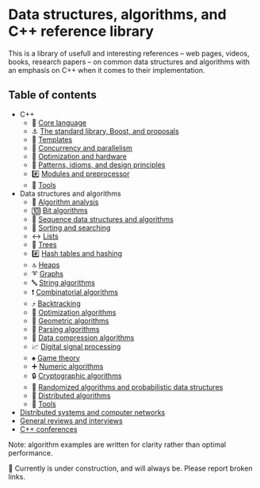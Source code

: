 # Data structures, algorithms, and C++ reference library

This is a library of usefull and interesting references – web pages, videos, books, research papers – on common data structures and algorithms with an emphasis on C++ when it comes to their implementation.

## Table of contents

- C++
	* :chestnut: [Core language](cpp/core_language.md)
	* :anchor: [The standard library, Boost, and proposals](cpp/std_library.md)
	* :white_square_button: [Templates](cpp/templates.md)
	* :twisted_rightwards_arrows: [Concurrency and parallelism](cpp/concurrency_and_parallelism.md)
	* :rocket: [Optimization and hardware](cpp/optimization_and_hardware.md)
	* :bookmark_tabs: [Patterns, idioms, and design principles](cpp/patterns_and_idioms.md)
	* :hash: [Modules and preprocessor](cpp/modules_and_preprocessor.md)
	* :wrench: [Tools](cpp/tools.md)
- Data structures and algorithms
	* :microscope: [Algorithm analysis](data_structures_and_algorithms/algorithm_analysis.md)
	* :keycap_ten: [Bit algorithms](data_structures_and_algorithms/bit_algorithms.md)
	* :1234: [Sequence data structures and algorithms](data_structures_and_algorithms/sequence.md)
	* :signal_strength: [Sorting and searching](data_structures_and_algorithms/sorting.md)
	* :left_right_arrow: [Lists](data_structures_and_algorithms/lists.md)
	* :deciduous_tree: [Trees](data_structures_and_algorithms/trees.md)
	* :hash: [Hash tables and hashing](data_structures_and_algorithms/hash_tables.md)
	* :top: [Heaps](data_structures_and_algorithms/heap.md)
	* :curly_loop: [Graphs](data_structures_and_algorithms/graphs.md)
	* :abc: [String algorithms](data_structures_and_algorithms/string.md)
	* :exclamation: [Combinatorial algorithms](data_structures_and_algorithms/combinatorics.md)
	* :arrow_heading_up: [Backtracking](data_structures_and_algorithms/backtracking.md)
	* :rocket: [Optimization algorithms](data_structures_and_algorithms/optimization.md)
	* :triangular_ruler: [Geometric algorithms](data_structures_and_algorithms/geometric.md)
	* :symbols: [Parsing algorithms](data_structures_and_algorithms/parsing.md)
	* :file_folder: [Data compression algorithms](data_structures_and_algorithms/compression.md)
	* :chart_with_upwards_trend: [Digital signal processing](data_structures_and_algorithms/signal_processing.md)
	* :spades: [Game theory](data_structures_and_algorithms/game_theory.md)
	* :heavy_plus_sign: [Numeric algorithms](data_structures_and_algorithms/numeric.md)
	* :lock: [Cryptographic algorithms](data_structures_and_algorithms/cryptographic.md)
	* :game_die: [Randomized algorithms and probabilistic data structures](data_structures_and_algorithms/random.md)
	* :satellite: [Distributed algorithms](data_structures_and_algorithms/distributed.md)
	* :wrench: [Tools](data_structures_and_algorithms/tools.md)
- [Distributed systems and computer networks](distributed_systems.md)
- [General reviews and interviews](general_reviews.md)
- [C++ conferences](cpp/conferences.md)

Note: algorithm examples are written for clarity rather than optimal performance.

:construction: Currently is under construction, and will always be. Please report broken links.

<!-- :hourglass: Optimization -->
